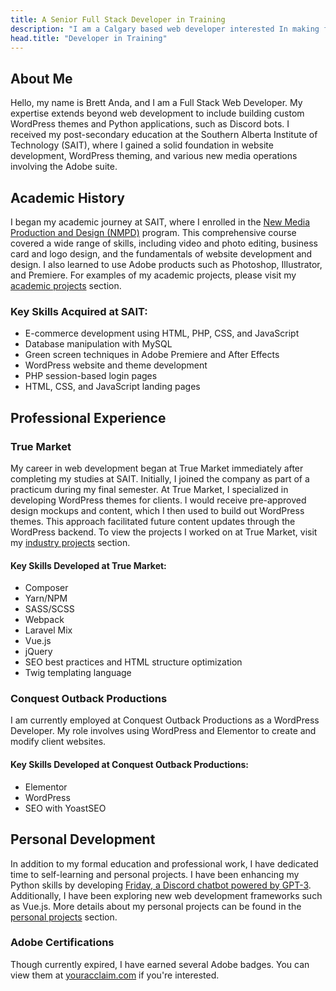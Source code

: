 ```yaml
---
title: A Senior Full Stack Developer in Training
description: "I am a Calgary based web developer interested In making fluid Websites, C# applications, and learning more about how AI will take over."
head.title: "Developer in Training"
---
```


## About Me

Hello, my name is Brett Anda, and I am a Full Stack Web Developer. My expertise extends beyond web development to include building custom WordPress themes and Python applications, such as Discord bots. I received my post-secondary education at the Southern Alberta Institute of Technology (SAIT), where I gained a solid foundation in website development, WordPress theming, and various new media operations involving the Adobe suite.

## Academic History

I began my academic journey at SAIT, where I enrolled in the [New Media Production and Design (NMPD)](https://saitnewmedia.ca/showcase/showcase-2019/) program. This comprehensive course covered a wide range of skills, including video and photo editing, business card and logo design, and the fundamentals of website development and design. I also learned to use Adobe products such as Photoshop, Illustrator, and Premiere. For examples of my academic projects, please visit my [academic projects](/#academic-projects) section.

### Key Skills Acquired at SAIT:
- E-commerce development using HTML, PHP, CSS, and JavaScript
- Database manipulation with MySQL
- Green screen techniques in Adobe Premiere and After Effects
- WordPress website and theme development
- PHP session-based login pages
- HTML, CSS, and JavaScript landing pages

## Professional Experience

### True Market

My career in web development began at True Market immediately after completing my studies at SAIT. Initially, I joined the company as part of a practicum during my final semester. At True Market, I specialized in developing WordPress themes for clients. I would receive pre-approved design mockups and content, which I then used to build out WordPress themes. This approach facilitated future content updates through the WordPress backend. To view the projects I worked on at True Market, visit my [industry projects](/#industry-projects) section.

#### Key Skills Developed at True Market:
- Composer
- Yarn/NPM
- SASS/SCSS
- Webpack
- Laravel Mix
- Vue.js
- jQuery
- SEO best practices and HTML structure optimization
- Twig templating language

### Conquest Outback Productions

I am currently employed at Conquest Outback Productions as a WordPress Developer. My role involves using WordPress and Elementor to create and modify client websites.

#### Key Skills Developed at Conquest Outback Productions:
- Elementor
- WordPress
- SEO with YoastSEO

## Personal Development

In addition to my formal education and professional work, I have dedicated time to self-learning and personal projects. I have been enhancing my Python skills by developing [Friday, a Discord chatbot powered by GPT-3](/projects/friday-discord-bot). Additionally, I have been exploring new web development frameworks such as Vue.js. More details about my personal projects can be found in the [personal projects](/#personal-projects) section.

<aside>

### Adobe Certifications

Though currently expired, I have earned several Adobe badges. You can view them at [youracclaim.com](https://youracclaim.com/users/brettanda) if you're interested.

</aside>
